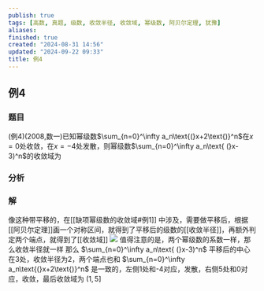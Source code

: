 ```yaml
---
publish: true
tags: [高数, 真题, 级数, 收敛半径, 收敛域, 幂级数, 阿贝尔定理, 犹豫]
aliases: 
finished: true
created: "2024-08-31 14:56"
updated: "2024-09-22 09:33"
title: 例4
---
```

## 例4

### 题目 
(例4)(2008,数一)已知幂级数$\sum_{n=0}^\infty a_n\text{(}x+2\text{)}^n$在$x=0$处收敛，在$x=-4$处发散，则幂级数$\sum_{n=0}^\infty a_n\text{ (}x-3)^n$的收敛域为
### 分析

### 解
像这种带平移的，在[[缺项幂级数的收敛域#例1]] 中涉及，需要做平移后，根据[[阿贝尔定理]]画一个对称区间，就得到了平移后的级数的[[收敛半径]]，再额外判定两个端点，就得到了[[收敛域]]
![](https://img.hwenyi.live/202405201340616.webp)
值得注意的是，两个幂级数的系数一样，那么收敛半径就一样 
那么 $\sum_{n=0}^\infty a_n\text{ (}x-3)^n$ 平移后的中心在3处，收敛半径为2，两个端点也和 $\sum_{n=0}^\infty a_n\text{(}x+2\text{)}^n$ 是一致的，左侧1处和-4对应，发散，右侧5处和0对应，收敛，最后收敛域为 $(1,5]$